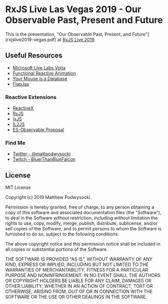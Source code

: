 # RxJS Live Las Vegas 2019 - Our Observable Past, Present and Future

This is the presentation, "Our Observable Past, Present, and Future"](rxjslive2019-vegas.pdf) at [RxJS Live 2019](https://www.rxjs.live/).

## Useful Resources

- [Microsoft Live Labs Volta](https://en.wikipedia.org/wiki/Microsoft_Live_Labs_Volta)
- [Functional Reactive Animation](http://conal.net/papers/push-pull-frp/)
- [Your Mouse is a Database](https://queue.acm.org/detail.cfm?id=2169076)
- [FlapJax](https://www.flapjax-lang.org/)

### Reactive Extensions

- [ReactiveX](http://reactivex.io/)
- [RxJS](https://github.com/ReactiveX/rxjs)
- [IxJS](https://github.com/ReactiveX/ixjs)
- [IL2JS](https://github.com/reactive-extensions/il2js)
- [ES-Observable Proposal](https://github.com/tc39/proposal-observable)

### Find Me

- [Twitter - @mattpodwysocki](https://twitter.com/mattpodwysocki)
- [Twitch - BluerThanBlueFalcon](https://twitch.tv/bluerthanbluefalcon)

## License

MIT License

Copyright (c) 2019 Matthew Podwysocki

Permission is hereby granted, free of charge, to any person obtaining a copy
of this software and associated documentation files (the "Software"), to deal
in the Software without restriction, including without limitation the rights
to use, copy, modify, merge, publish, distribute, sublicense, and/or sell
copies of the Software, and to permit persons to whom the Software is
furnished to do so, subject to the following conditions:

The above copyright notice and this permission notice shall be included in all
copies or substantial portions of the Software.

THE SOFTWARE IS PROVIDED "AS IS", WITHOUT WARRANTY OF ANY KIND, EXPRESS OR
IMPLIED, INCLUDING BUT NOT LIMITED TO THE WARRANTIES OF MERCHANTABILITY,
FITNESS FOR A PARTICULAR PURPOSE AND NONINFRINGEMENT. IN NO EVENT SHALL THE
AUTHORS OR COPYRIGHT HOLDERS BE LIABLE FOR ANY CLAIM, DAMAGES OR OTHER
LIABILITY, WHETHER IN AN ACTION OF CONTRACT, TORT OR OTHERWISE, ARISING FROM,
OUT OF OR IN CONNECTION WITH THE SOFTWARE OR THE USE OR OTHER DEALINGS IN THE
SOFTWARE.